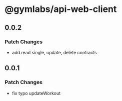 # @gymlabs/api-web-client

## 0.0.2

### Patch Changes

- add read single, update, delete contracts

## 0.0.1

### Patch Changes

- fix typo updateWorkout
